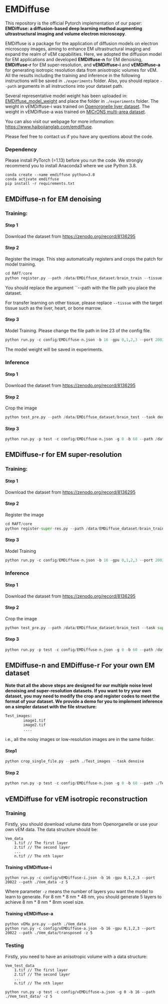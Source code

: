 # EMDiffuse

This repository is the official Pytorch implementation of our paper: **EMDiffuse: a diffusion-based deep learning method augmenting ultrastructural imaging and volume electron microscopy**.

EMDiffuse is a package for the application of diffusion models on electron microscopy images, aiming to enhance EM ultrastructural imaging and expand the realm of vEM capabilities. Here, we adopted the diffusion model for EM applications and developed **EMDiffuse-n** for EM denoising, **EMDiffuse-r** for EM super-resolution, and **vEMDiffuse-i** and **vEMDiffuse-a** for generating isotropic resolution data from anisotropic volumes for vEM. All the results including the training and inference in the following instructions will be saved in ``./experiments`` folder. Also, you should replace ``--path`` arguments in all instructions into your dataset path.

Several representative model weight has been uploaded in: [EMDiffuse_model_weight](https://connecthkuhk-my.sharepoint.com/:f:/g/personal/u3590540_connect_hku_hk/EtSvqrIyrNREim5dJfabx2ABMLNhwk2Z9EsJDD4w6mls8g?e=OdP4Vq) and place the folder in ``./experiments`` folder.  The weight in vEMDiffuse-i was trained on [Openorgnelle liver dataset](https://doi.org/10.25378/janelia.16913047.v1). The weight in vEMDiffuse-a was trained on [MICrONS multi-area dataset](https://www.microns-explorer.org/). 

You can also visit our webpage for more information: https://www.haibojianglab.com/emdiffuse. 

Please feel free to contact us if you have any questions about the code.



### Dependency

Please install PyTorch (=1.13) before you run the code. We strongly recommend you to install Anaconda3 where we use Python 3.8.  

```
conda create --name emdiffuse python=3.8
conda activate emdiffuse
pip install -r requirements.txt
```



## EMDiffuse-n for EM denoising

### Training:
#### Step 1
Download the dataset from https://zenodo.org/record/8136295
#### Step 2
Register the image. This step automatically registers and crops the patch for model training. 

```python
cd RAFT/core
python register.py --path /data/EMDiffuse_dataset/brain_train --tissue brain
```

You should replace the argument  ``--path with the file path you place the dataset. 

For transfer learning on other tissue, please replace ``--tissue`` with the target tissue such as the liver, heart, or bone marrow. 

#### Step 3

Model Training. Please change the file path in line 23 of the config file. 

```python
python run.py -c config/EMDiffuse-n.json -b 16 -gpu 0,1,2,3 --port 20022 --path /data/EMDiffuse_dataset/brain_train/denoise/train_wf
```

The model weight will be saved in experiments.

### Inference

#### Step 1

Download the dataset from https://zenodo.org/record/8136295

#### Step 2

Crop the image

```python
python test_pre.py --path /data/EMDiffuse_dataset/brain_test --task denoise
```

#### Step 3

```python
python run.py -p test -c config/EMDiffuse-n.json -g 0 -b 60 --path /data/EMDiffuse_dataset/brain_test/denoise_test_crop_patches
```



## EMDiffuse-r for EM super-resolution

### Training:

#### Step 1

Download the dataset from https://zenodo.org/record/8136295

#### Step 2

Register the image

```python
cd RAFT/core
python register-super-res.py --path /data/EMDiffuse_dataset/brain_train
```

#### Step 3

Model Training

```python
python run.py -c config/EMDiffuse-n.json -b 16 -gpu 0,1,2,3 --port 20022 --path /data/EMDiffuse_dataset/brain_train/zoom/train_wf
```

### Inference

#### Step 1

Download the dataset from https://zenodo.org/record/8136295

#### Step 2

Crop the image

```python
python test_pre.py --path /data/EMDiffuse_dataset/brain_test --task super
```

#### Step 3

```python
python run.py -p test -c config/EMDiffuse-n.json -g 0 -b 60 --path /data/EMDiffuse_dataset/brain_test/super_test_crop_patches
```

## EMDiffuse-n and EMDiffuse-r For your own EM dataset

**Note that all the above steps are designed for our multiple noise level denoising and super-resolution datasets. If you want to try your own dataset, you may need to modify the crop and register codes to meet the format of your dataset. We provide a demo for you to implement inference on a simpler dataset with the file structure:**

```bash
Test_images:
		image1.tif
		image2.tif
		....
```

i.e., all the noisy images or low-resolution images are in the same folder.

#### Step1

```python
python crop_single_file.py --path ./Test_images --task denoise 
```

#### Step 2

```python
python run.py -p test -c config/EMDiffuse-n.json -g 0 -b 60 --path ./Test_images/denoise_test_crop_patches
```

## vEMDiffuse for vEM isotropic reconstruction

### Training

Firstly, you should download volume data from Openorganelle or use your own vEM data. The data structure should be: 

```
Vem_data
	1.tif // The first layer
	2.tif // The second layer
	...
	n.tif // The nth layer
```

#### Training vEMDiffuse-i

```
python run.py -c config/vEMDiffuse-i.json -b 16 -gpu 0,1,2,3 --port 20022 --path ./Vem_data -z 5
```

Where parameter ``-z`` means the number of layers you want the model to learn to generate. For 8 nm * 8 nm * 48 nm, you should generate 5 layers to achieve 8 nm * 8 nm * 8nm voxel size.

####  Training vEMDiffuse-a

 ```
 python vEMa_pre.py --path ./Vem_data
 python run.py -c config/vEMDiffuse-a.json -b 16 -gpu 0,1,2,3 --port 20022 --path ./Vem_data/transposed -z 5
 ```

### Testing 

Firstly, you need to have an anisotropic volume with a data structure:

```
Vem_test_data
	1.tif // The first layer
	2.tif // The second layer
	...
	n.tif // The nth layer
```

```
python run.py -p test -c config/vEMDiffuse-a.json -g 0 -b 16 --path ./Vem_test_data/ -z 5
```



